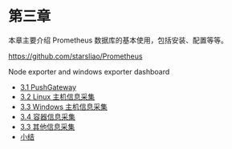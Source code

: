 # 第三章 

本章主要介绍 Prometheus 数据库的基本使用，包括安装、配置等等。

https://github.com/starsliao/Prometheus

Node exporter and windows exporter dashboard 

* [3.1 PushGateway](chapter03/3.1-pushgateway.md)
* [3.2 Linux 主机信息采集](chapter03/3.2-node-exporter.md)
* [3.3 Windows 主机信息采集]()
* [3.4 容器信息采集]()
* [3.3 其他信息采集]()
* [小结](chapter03/END.md)